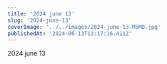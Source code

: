 ```yaml
---
title: '2024 june 13'
slug: '2024-june-13'
coverImage: '../../images/2024-june-13-M5MD.jpg'
publishedAt: '2024-06-13T13:17:16.411Z'
---
```


2024 june 13